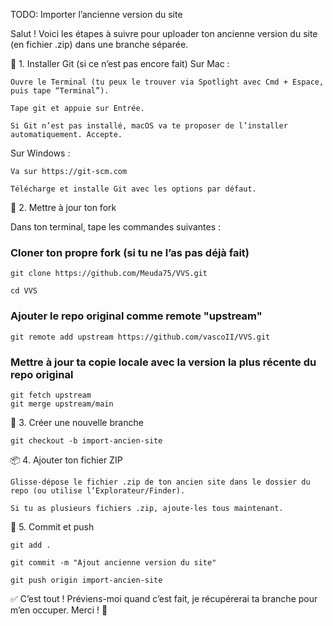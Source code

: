 TODO: Importer l’ancienne version du site

Salut ! Voici les étapes à suivre pour uploader ton ancienne version du site (en fichier .zip) dans une branche séparée.

🔧 1. Installer Git (si ce n’est pas encore fait)
Sur Mac :

    Ouvre le Terminal (tu peux le trouver via Spotlight avec Cmd + Espace, puis tape “Terminal”).

    Tape git et appuie sur Entrée.

    Si Git n’est pas installé, macOS va te proposer de l’installer automatiquement. Accepte.

Sur Windows :

    Va sur https://git-scm.com

    Télécharge et installe Git avec les options par défaut.

🔄 2. Mettre à jour ton fork

Dans ton terminal, tape les commandes suivantes :

### Cloner ton propre fork (si tu ne l’as pas déjà fait)

    git clone https://github.com/Meuda75/VVS.git

    cd VVS

### Ajouter le repo original comme remote "upstream"

    git remote add upstream https://github.com/vascoII/VVS.git

### Mettre à jour ta copie locale avec la version la plus récente du repo original

    git fetch upstream
    git merge upstream/main

🌿 3. Créer une nouvelle branche

    git checkout -b import-ancien-site

📦 4. Ajouter ton fichier ZIP

    Glisse-dépose le fichier .zip de ton ancien site dans le dossier du repo (ou utilise l’Explorateur/Finder).

    Si tu as plusieurs fichiers .zip, ajoute-les tous maintenant.

💾 5. Commit et push

    git add .

    git commit -m "Ajout ancienne version du site"

    git push origin import-ancien-site

✅ C’est tout ! Préviens-moi quand c’est fait, je récupérerai ta branche pour m’en occuper.
Merci ! 🙌
